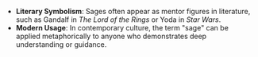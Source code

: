 - **Literary Symbolism**: Sages often appear as mentor figures in literature, such as Gandalf in *The Lord of the Rings* or Yoda in *Star Wars*.
- **Modern Usage**: In contemporary culture, the term "sage" can be applied metaphorically to anyone who demonstrates deep understanding or guidance.
